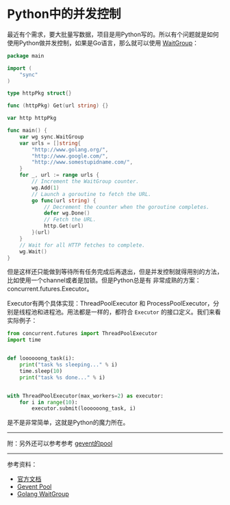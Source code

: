 # Python中的并发控制

最近有个需求，要大批量写数据，项目是用Python写的。所以有个问题就是如何使用Python做并发控制，如果是Go语言，那么就可以使用
[WaitGroup](https://golang.org/pkg/sync/#WaitGroup)：

```go
package main

import (
	"sync"
)

type httpPkg struct{}

func (httpPkg) Get(url string) {}

var http httpPkg

func main() {
	var wg sync.WaitGroup
	var urls = []string{
		"http://www.golang.org/",
		"http://www.google.com/",
		"http://www.somestupidname.com/",
	}
	for _, url := range urls {
		// Increment the WaitGroup counter.
		wg.Add(1)
		// Launch a goroutine to fetch the URL.
		go func(url string) {
			// Decrement the counter when the goroutine completes.
			defer wg.Done()
			// Fetch the URL.
			http.Get(url)
		}(url)
	}
	// Wait for all HTTP fetches to complete.
	wg.Wait()
}
```

但是这样还只能做到等待所有任务完成后再退出，但是并发控制就得用别的方法，比如使用一个channel或者是加锁。但是Python总是有
非常成熟的方案：concurrent.futures.Executor。

Executor有两个具体实现：ThreadPoolExecutor 和 ProcessPoolExecutor，分别是线程池和进程池。用法都是一样的，都符合
`Executor` 的接口定义。我们来看实际例子：

```python
from concurrent.futures import ThreadPoolExecutor
import time


def loooooong_task(i):
    print("task %s sleeping..." % i)
    time.sleep(10)
    print("task %s done..." % i)


with ThreadPoolExecutor(max_workers=2) as executor:
    for i in range(10):
        executor.submit(loooooong_task, i)
```

是不是非常简单，这就是Python的魔力所在。

---

附：另外还可以参考参考 [gevent的pool](http://www.gevent.org/api/gevent.pool.html)

---

参考资料：

- [官方文档](https://docs.python.org/3.8/library/concurrent.futures.html#concurrent.futures.Executor)
- [Gevent Pool](http://www.gevent.org/api/gevent.pool.html)
- [Golang WaitGroup](https://golang.org/pkg/sync/#WaitGroup)
